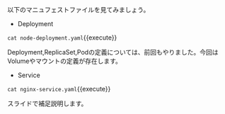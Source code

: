 以下のマニュフェストファイルを見てみましょう。

- Deployment

`cat node-deployment.yaml`{{execute}}

Deployment,ReplicaSet,Podの定義については、前回もやりました。今回はVolumeやマウントの定義が存在します。

- Service

`cat nginx-service.yaml`{{execute}}

スライドで補足説明します。